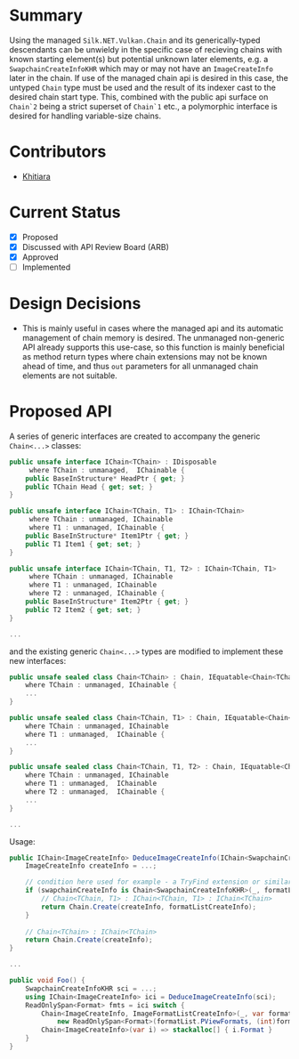 # Summary

Using the managed `Silk.NET.Vulkan.Chain` and its generically-typed descendants can be unwieldy in the specific case of recieving chains
with known starting element(s) but potential unknown later elements, e.g. a `SwapchainCreateInfoKHR` which may or may not have an
`ImageCreateInfo` later in the chain. If use of the managed chain api is desired in this case, the untyped `Chain` type must be used
and the result of its indexer cast to the desired chain start type. This, combined with the public api surface on ``Chain`2`` being
a strict superset of ``Chain`1`` etc., a polymorphic interface is desired for handling variable-size chains.

# Contributors

- [Khitiara](https://github.com/Khitiara)

# Current Status

- [x] Proposed
- [x] Discussed with API Review Board (ARB)
- [x] Approved
- [ ] Implemented

# Design Decisions

- This is mainly useful in cases where the managed api and its automatic management of chain memory is desired. The unmanaged non-generic API
  already supports this use-case, so this function is mainly beneficial as method return types where chain extensions may not be known ahead of
  time, and thus `out` parameters for all unmanaged chain elements are not suitable.

# Proposed API

A series of generic interfaces are created to accompany the generic `Chain<...>` classes:

```csharp
public unsafe interface IChain<TChain> : IDisposable
     where TChain : unmanaged,  IChainable {
    public BaseInStructure* HeadPtr { get; }
    public TChain Head { get; set; }
}

public unsafe interface IChain<TChain, T1> : IChain<TChain>
     where TChain : unmanaged, IChainable
     where T1 : unmanaged, IChainable {
    public BaseInStructure* Item1Ptr { get; }
    public T1 Item1 { get; set; }
}

public unsafe interface IChain<TChain, T1, T2> : IChain<TChain, T1>
     where TChain : unmanaged, IChainable
     where T1 : unmanaged, IChainable
     where T2 : unmanaged, IChainable {
    public BaseInStructure* Item2Ptr { get; }
    public T2 Item2 { get; set; }
}

...
```

and the existing generic `Chain<...>` types are modified to implement these new interfaces:

```csharp
public unsafe sealed class Chain<TChain> : Chain, IEquatable<Chain<TChain>>, IChain<TChain>
    where TChain : unmanaged, IChainable {
    ...
}

public unsafe sealed class Chain<TChain, T1> : Chain, IEquatable<Chain<TChain, T1>>, IChain<TChain, T1>
    where TChain : unmanaged, IChainable
    where T1 : unmanaged,  IChainable {
    ...    
}

public unsafe sealed class Chain<TChain, T1, T2> : Chain, IEquatable<Chain<TChain, T1, T2>>, IChain<TChain, T1, T2>
    where TChain : unmanaged, IChainable
    where T1 : unmanaged,  IChainable
    where T2 : unmanaged,  IChainable {
    ...
}

...
```

Usage:

```csharp
public IChain<ImageCreateInfo> DeduceImageCreateInfo(IChain<SwapchainCreateInfoKHR> swapchainCreateInfo) {
    ImageCreateInfo createInfo = ...;

    // condition here used for example - a TryFind extension or similar may be desirable in the long term
    if (swapchainCreateInfo is Chain<SwapchainCreateInfoKHR>(_, formatListCreateInfo)) {
        // Chain<TChain, T1> : IChain<TChain, T1> : IChain<TChain>
        return Chain.Create(createInfo, formatListCreateInfo); 
    }
    
    // Chain<TChain> : IChain<TChain>
    return Chain.Create(createInfo);
}

...

public void Foo() {
    SwapchainCreateInfoKHR sci = ...;
    using IChain<ImageCreateInfo> ici = DeduceImageCreateInfo(sci);
    ReadOnlySpan<Format> fmts = ici switch {
        Chain<ImageCreateInfo, ImageFormatListCreateInfo>(_, var formatList) => 
            new ReadOnlySpan<Format>(formatList.PViewFormats, (int)formatList.ViewFormatCount).ToArray(),
        Chain<ImageCreateInfo>(var i) => stackalloc[] { i.Format }
    }
}
```
